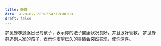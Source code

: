 ```yaml
---
title: 蜂群
date: 2020-02-15T20:54:12+08:00
draft: false
---
```


梦见蜂群追逐日己的孩子，表示你的法子健康状况良好，并且很好管教。
梦见蜂群追别人家的孩子，表示你渴望已久的事情会突然实现，使你惊喜。
